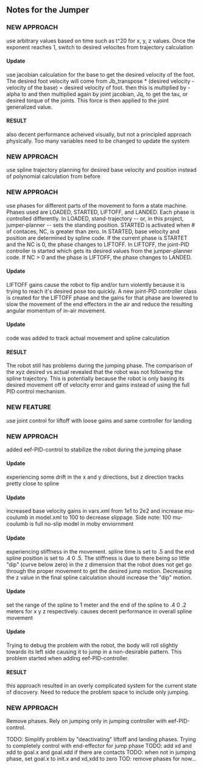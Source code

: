 Notes for the Jumper
--------------------

### NEW APPROACH
use arbitrary values based on time such as t^20 for x, y, z values. Once the exponent reaches 1, switch
to desired velocites from trajectory calculation

#### Update
use jacobian calculation for the base to get the desired velocity of the foot. The desired foot velocity will come from Jb_transpose * (desired velocity - velocity of the base) = desired velocity of foot. then this is multiplied by
-alpha to and then multiplied again by joint jacobian, Jq, to get the tau, or desired torque of the joints. This force
is then applied to the joint generalized value. 

#### RESULT 
also decent performance acheived visually, but not a principled approach physically. Too many variables need to be changed to update the system

### NEW APPROACH
use spline trajectory planning for desired base velocity and position instead of polynomial calculation from before

### NEW APPROACH
use phases for different parts of the movement to form a state machine. Phases used are LOADED, STARTED, LIFTOFF, and LANDED. Each phase is controlled differently. In LOADED, stand-trajectory -- or, in this project, jumper-planner -- sets the standing position. STARTED is activated when # of contaces, NC, is greater than zero. In STARTED, base velocity and position are determined by spline code. If the current phase is STARTET and the NC is 0, the phase changes to LIFTOFF. In LIFTOFF, the joint-PID controller is started which gets its desired values from the jumper-planner code. If NC > 0 and the phase is LIFTOFF, the phase changes to LANDED. 

#### Update
LIFTOFF gains cause the robot to flip and/or turn violently because it is trying to reach it's desired pose too quickly. A new joint-PID controller class is created for the LIFTOFF phase and the gains for that phase are lowered to slow the movement of the end effectors in the air and reduce the resulting angular momentum of in-air movement.

#### Update
code was added to track actual movement and spline calculation

#### RESULT
The robot still has problems during the jumping phase. The comparison of the xyz desired vs actual revealed that the robot was not following the spline trajectory. This is potentially because the robot is only basing its desired movement off of velocity error and gains instead of using the full PID control mechanism. 

### NEW FEATURE
use joint control for liftoff with loose gains and same controller for landing

### NEW APPROACH
added eef-PID-control to stabilize the robot during the jumping phase

#### Update
experiencing some drift in the x and y directions, but z direction tracks pretty close to spline

#### Update
increased base velocity gains in vars.xml from 1e1 to 2e2 and increase mu-coulumb in model.xml to 100 to decrease slippage. 
Side note: 100 mu-coulumb is full no-slip model in moby enviornment

#### Update
experiencing stiffness in the movement. spline time is set to .5 and the end spline position is set to .4  0 .5. The stiffness is due to there 
being so little "dip" (curve below zero) in the z dimension that the robot does not get go through the proper movement to get the desired jump motion.
Decreasing the z value in the final spline calculation should increase the "dip" motion. 

#### Update 
set the range of the spline to 1 meter and the end of the spline to .4  0 .2 meters for x y z respectively. causes decent performance in overall 
spline movement 

#### Update
Trying to debug the problem with the robot, the body will roll slightly towards its left side causing it to jump in a non-desirable pattern. 
This problem started when adding eef-PID-controller. 

#### RESULT
this approach resulted in an overly complicated system for the current state of discovery. Need to reduce the problem space to include only jumping. 

### NEW APPROACH
Remove phases. Rely on jumping only in jumping controller with eef-PID-control. 

TODO: Simplify problem by "deactivating" liftoff and landing phases. Trying to completely control with end-effector for jump phase
TODO: add xd and xdd to goal.x and goal.xdd if there are contacts
TODO: when not in jumping phase, set goal.x to init.x and xd,xdd to zero
TOD: remove phases for now...